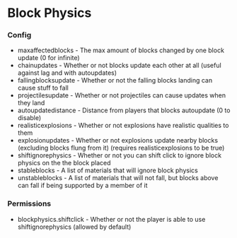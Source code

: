 # Block Physics
 
### Config
- maxaffectedblocks - The max amount of blocks changed by one block update (0 for infinite)
- chainupdates - Whether or not blocks update each other at all (useful against lag and with autoupdates)
- fallingblocksupdate - Whether or not the falling blocks landing can cause stuff to fall
- projectilesupdate - Whether or not projectiles can cause updates when they land
- autoupdatedistance - Distance from players that blocks autoupdate (0 to disable)
- realisticexplosions - Whether or not explosions have realistic qualities to them
- explosionupdates - Whether or not explosions update nearby blocks (excluding blocks flung from it) (requires realisticexplosions to be true)
- shiftignorephysics - Whether or not you can shift click to ignore block physics on the the block placed
- stableblocks - A list of materials that will ignore block physics
- unstableblocks - A list of materials that will not fall, but blocks above can fall if being supported by a member of it

### Permissions
- blockphysics.shiftclick - Whether or not the player is able to use shiftignorephysics (allowed by default)